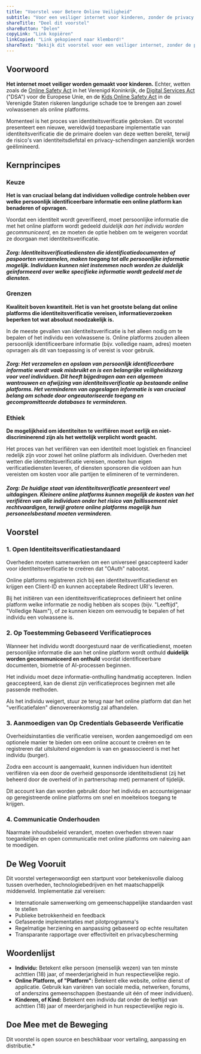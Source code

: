 ```yaml
---
title: "Voorstel voor Betere Online Veiligheid"
subtitle: "Voor een veiliger internet voor kinderen, zonder de privacy te compromitteren."
shareTitle: "Deel dit voorstel"
shareButton: "Delen"
copyLink: "Link kopiëren"
linkCopied: "Link gekopieerd naar klembord!"
shareText: "Bekijk dit voorstel voor een veiliger internet, zonder de privacy te compromitteren."
---
```


## Voorwoord

**Het internet moet veiliger worden gemaakt voor kinderen.** Echter, wetten zoals de [Online Safety Act](https://www.gov.uk/government/publications/online-safety-act-explainer/online-safety-act-explainer) in het Verenigd Koninkrijk, de [Digital Services Act](https://commission.europa.eu/strategy-and-policy/priorities-2019-2024/europe-fit-digital-age/digital-services-act_en) ("DSA") voor de Europese Unie, en de [Kids Online Safety Act](https://www.congress.gov/bill/119th-congress/senate-bill/1748/text) in de Verenigde Staten riskeren langdurige schade toe te brengen aan zowel volwassenen als online platforms.

Momenteel is het proces van identiteitsverificatie gebroken. Dit voorstel presenteert een nieuwe, wereldwijd toepasbare implementatie van identiteitsverificatie die de primaire doelen van deze wetten bereikt, terwijl de risico's van identiteitsdiefstal en privacy-schendingen aanzienlijk worden geëlimineerd.

## Kernprincipes

### Keuze
**Het is van cruciaal belang dat individuen volledige controle hebben over welke persoonlijk identificeerbare informatie een online platform kan benaderen of opvragen.**

Voordat een identiteit wordt geverifieerd, moet persoonlijke informatie die met het online platform wordt gedeeld *duidelijk aan het individu worden gecommuniceerd*, en ze moeten de optie hebben om te weigeren voordat ze doorgaan met identiteitsverificatie.

##### **Zorg:** Identiteitsverificatiediensten die identificatiedocumenten of paspoorten verzamelen, maken toegang tot alle persoonlijke informatie mogelijk. Individuen kunnen niet instemmen noch worden ze duidelijk geïnformeerd over welke specifieke informatie wordt gedeeld met de diensten.

### Grenzen
**Kwaliteit boven kwantiteit. Het is van het grootste belang dat online platforms die identiteitsverificatie vereisen, informatieverzoeken beperken tot wat absoluut noodzakelijk is.**

In de meeste gevallen van identiteitsverificatie is het alleen nodig om te bepalen of het individu een volwassene is. Online platforms zouden alleen persoonlijk identificeerbare informatie (bijv. volledige naam, adres) moeten opvragen als dit van toepassing is of vereist is voor gebruik.

##### **Zorg:** Het verzamelen en opslaan van persoonlijk identificeerbare informatie wordt vaak misbruikt en is een belangrijke veiligheidszorg voor veel individuen. Dit heeft bijgedragen aan een algemeen wantrouwen en afwijzing van identiteitsverificatie op bestaande online platforms. Het verminderen van opgeslagen informatie is van cruciaal belang om schade door ongeautoriseerde toegang en gecompromitteerde databases te verminderen.

### Ethiek
**De mogelijkheid om identiteiten te verifiëren moet eerlijk en niet-discriminerend zijn als het wettelijk verplicht wordt geacht.**

Het proces van het verifiëren van een identiteit moet logistiek en financieel redelijk zijn voor zowel het online platform als individuen. Overheden met wetten die identiteitsverificatie vereisen, moeten hun eigen verificatiediensten leveren, of diensten sponsoren die voldoen aan hun vereisten om kosten voor alle partijen te elimineren of te verminderen.

##### **Zorg:** De huidige staat van identiteitsverificatie presenteert veel uitdagingen. Kleinere online platforms kunnen mogelijk de kosten van het verifiëren van alle individuen onder het risico van faillissement niet rechtvaardigen, terwijl grotere online platforms mogelijk hun personeelsbestand moeten verminderen.

## Voorstel

### 1. Open Identiteitsverificatiestandaard

Overheden moeten samenwerken om een universeel geaccepteerd kader voor identiteitsverificatie te creëren dat "OAuth" nabootst.

Online platforms registreren zich bij een identiteitsverificatiedienst en krijgen een Client-ID en kunnen acceptabele Redirect URI's leveren.

Bij het initiëren van een identiteitsverificatieproces definieert het online platform welke informatie ze nodig hebben als scopes (bijv. "Leeftijd", "Volledige Naam"), of ze kunnen kiezen om eenvoudig te bepalen of het individu een volwassene is.

### 2. Op Toestemming Gebaseerd Verificatieproces

Wanneer het individu wordt doorgestuurd naar de verificatiedienst, moeten persoonlijke informatie die aan het online platform wordt onthuld **duidelijk worden gecommuniceerd en onthuld** voordat identificeerbare documenten, biometrie of AI-processen beginnen.

Het individu moet deze informatie-onthulling handmatig accepteren. Indien geaccepteerd, kan de dienst zijn verificatieproces beginnen met alle passende methoden.

Als het individu weigert, stuur ze terug naar het online platform dat dan het "verificatiefalen" dienovereenkomstig zal afhandelen.

### 3. Aanmoedigen van Op Credentials Gebaseerde Verificatie

Overheidsinstanties die verificatie vereisen, worden aangemoedigd om een optionele manier te bieden om een online account te creëren en te registreren dat uitsluitend eigendom is van en geassocieerd is met het individu (burger).

Zodra een account is aangemaakt, kunnen individuen hun identiteit verifiëren via een door de overheid gesponsorde identiteitsdienst (zij het beheerd door de overheid of in partnerschap met) permanent of tijdelijk.

Dit account kan dan worden gebruikt door het individu en accounteigenaar op geregistreerde online platforms om snel en moeiteloos toegang te krijgen.

### 4. Communicatie Onderhouden

Naarmate inhoudsbeleid verandert, moeten overheden streven naar toegankelijke en open communicatie met online platforms om naleving aan te moedigen.

## De Weg Vooruit

Dit voorstel vertegenwoordigt een startpunt voor betekenisvolle dialoog tussen overheden, technologiebedrijven en het maatschappelijk middenveld. Implementatie zal vereisen:

- Internationale samenwerking om gemeenschappelijke standaarden vast te stellen
- Publieke betrokkenheid en feedback
- Gefaseerde implementaties met pilotprogramma's
- Regelmatige herziening en aanpassing gebaseerd op echte resultaten
- Transparante rapportage over effectiviteit en privacybescherming

## Woordenlijst
* **Individu:** Betekent elke persoon (menselijk wezen) van ten minste achttien (18) jaar, of meerderjarigheid in hun respectievelijke regio.
* **Online Platform, of "Platform":** Betekent elke website, online dienst of applicatie. Gebruik kan variëren van sociale media, netwerken, forums, of anderszins gemeenschappen (bestaande uit één of meer individuen).
* **Kinderen, of Kind:** Betekent een individu dat onder de leeftijd van achttien (18) jaar of meerderjarigheid in hun respectievelijke regio is.

## Doe Mee met de Beweging

Dit voorstel is open source en beschikbaar voor vertaling, aanpassing en distributie.* 